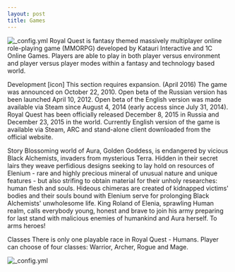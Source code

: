 ```yaml
---
layout: post
title: Games
---
```




![_config.yml](http://pirka.ucoz.net/_ph/9/567760075.png)
Royal Quest is fantasy themed massively multiplayer online role-playing game (MMORPG) developed by Katauri Interactive and 1C Online Games. Players are able to play in both player versus environment and player versus player modes within a fantasy and technology based world.

Development
[icon]	This section requires expansion. (April 2016)
The game was announced on October 22, 2010.
Open beta of the Russian version has been launched April 10, 2012.
Open beta of the English version was made available via Steam since August 4, 2014 (early access since July 31, 2014).
Royal Quest has been officially released December 8, 2015 in Russia and December 23, 2015 in the world.
Currently English version of the game is available via Steam, ARC and stand-alone client downloaded from the official website.

Story
Blossoming world of Aura, Golden Goddess, is endangered by vicious Black Alchemists, invaders from mysterious Terra. Hidden in their secret lairs they weave perfidious designs seeking to lay hold on resources of Elenium - rare and highly precious mineral of unusual nature and unique features - but also strifing to obtain material for their unholy researches: human flesh and souls. Hideous chimeras are created of kidnapped victims' bodies and their souls bound with Elenium serve for prolonging Black Alchemists' unwholesome life.
King Roland of Elenia, sprawling Human realm, calls everybody young, honest and brave to join his army preparing for last stand with malicious enemies of humankind and Aura herself. To arms heroes!

Classes
There is only one playable race in Royal Quest - Humans. Player can choose of four classes: Warrior, Archer, Rogue and Mage.

![_config.yml](http://spectr-games.ru/art/mmorpg/royal_quest_02.jpg)
